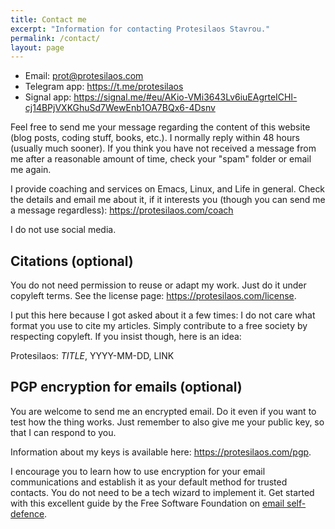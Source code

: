 ```yaml
---
title: Contact me
excerpt: "Information for contacting Protesilaos Stavrou."
permalink: /contact/
layout: page
---
```


- Email: <prot@protesilaos.com>
- Telegram app: <https://t.me/protesilaos>
- Signal app: <https://signal.me/#eu/AKio-VMi3643Lv6iuEAgrteICHl-cj14BPjVXKGhuSd7WewEnb1OA7BQx6-4Dsnv>

Feel free to send me your message regarding the content of this
website (blog posts, coding stuff, books, etc.). I normally reply
within 48 hours (usually much sooner). If you think you have not
received a message from me after a reasonable amount of time, check
your "spam" folder or email me again.

I provide coaching and services on Emacs, Linux, and Life in general.
Check the details and email me about it, if it interests you (though
you can send me a message regardless): <https://protesilaos.com/coach>

I do not use social media.

## Citations (optional)

You do not need permission to reuse or adapt my work.  Just do it under
copyleft terms.  See the license page: <https://protesilaos.com/license>.

I put this here because I got asked about it a few times: I do not care
what format you use to cite my articles.  Simply contribute to a free
society by respecting copyleft.  If you insist though, here is an idea:

Protesilaos: _TITLE_, YYYY-MM-DD, LINK

## PGP encryption for emails (optional)

You are welcome to send me an encrypted email. Do it even if you want
to test how the thing works. Just remember to also give me your public
key, so that I can respond to you.

Information about my keys is available here: <https://protesilaos.com/pgp>.

I encourage you to learn how to use encryption for your email
communications and establish it as your default method for trusted
contacts.  You do not need to be a tech wizard to implement it.  Get
started with this excellent guide by the Free Software Foundation on
[email self-defence](https://emailselfdefense.fsf.org/en/).
